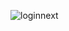 ![loginnext](https://user-images.githubusercontent.com/51996182/72712634-1bfc8300-3b74-11ea-987d-8a309fb2feec.png)
